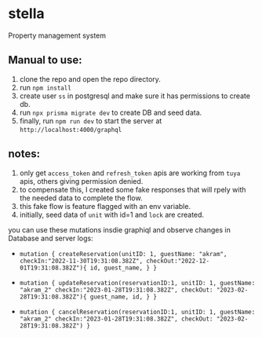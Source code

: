 # stella
Property management system

## Manual to use:

1. clone the repo and open the repo directory.
2. run `npm install`
3. create user `ss` in postgresql and make sure it has permissions to create db.
4. run `npx prisma migrate dev` to create DB and seed data.
5. finally, run `npm run dev` to start the server at `http://localhost:4000/graphql`

## notes:

1. only get `access_token` and `refresh_token` apis are working from `tuya` apis, others giving permission denied.
2. to compensate this, I created some fake responses that will rpely with the needed data to complete the flow.
3. this fake flow is feature flagged with an env variable.
4. initially, seed data of `unit` with id=1 and `lock` are created.


you can use these mutations insdie graphiql and observe changes in Database and server logs:



- `mutation {
  createReservation(unitID: 1, guestName: "akram", checkIn:"2022-11-30T19:31:08.382Z", checkOut:"2022-12-01T19:31:08.382Z"){
    id,
    guest_name,
  }
}`

- `mutation {
  updateReservation(reservationID:1,
	unitID: 1,
  guestName: "akram_2"
  checkIn:"2023-01-28T19:31:08.382Z",
  checkOut: "2023-02-28T19:31:08.382Z"){
    guest_name,
  	id,
  	}
	}`
  
- `mutation {
  cancelReservation(reservationID:1,
	unitID: 1,
  guestName: "akram_2"
  checkIn:"2023-01-28T19:31:08.382Z",
  checkOut: "2023-02-28T19:31:08.382Z")
	}`
